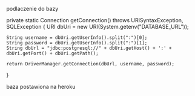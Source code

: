 podlaczenie do bazy

private static Connection getConnection() throws URISyntaxException, SQLException {
    URI dbUri = new URI(System.getenv("DATABASE_URL"));

    String username = dbUri.getUserInfo().split(":")[0];
    String password = dbUri.getUserInfo().split(":")[1];
    String dbUrl = "jdbc:postgresql://" + dbUri.getHost() + ':' + dbUri.getPort() + dbUri.getPath();

    return DriverManager.getConnection(dbUrl, username, password);
}


baza postawiona na heroku
